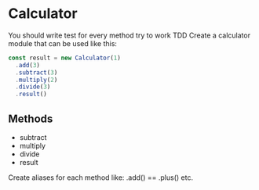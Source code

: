 # Calculator

You should write test for every method try to work TDD
Create a calculator module that can be used like this:

```js
const result = new Calculator(1)
  .add(3)
  .subtract(3)
  .multiply(2)
  .divide(3)
  .result()
```

## Methods

- subtract
- multiply
- divide
- result

Create aliases for each method like: .add() == .plus() etc.
